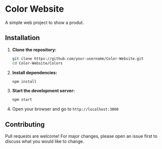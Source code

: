 # Color Website

A simple web project to show a produt.

## Installation

1. **Clone the repository:**
    ```bash
    git clone https://github.com/your-username/Color-Website.git
    cd Color-Website/Colors
    ```

2. **Install dependencies:**
    ```bash
    npm install
    ```

3. **Start the development server:**
    ```bash
    npm start
    ```

4. Open your browser and go to `http://localhost:3000`

## Contributing

Pull requests are welcome! For major changes, please open an issue first to discuss what you would like to change.


